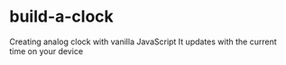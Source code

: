 # build-a-clock

Creating analog clock with vanilla JavaScript
It updates with the current time on your device
